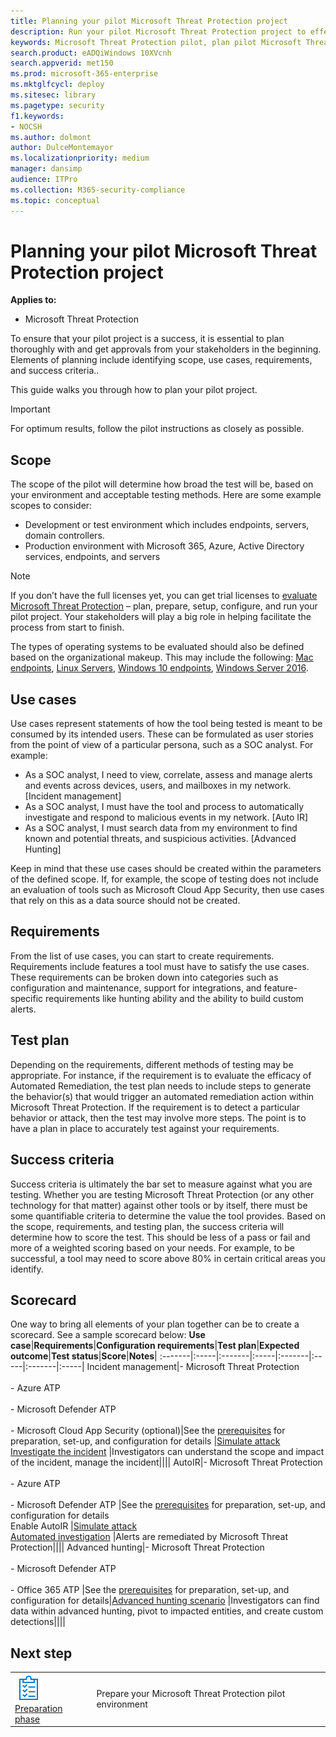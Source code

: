 ```yaml
---
title: Planning your pilot Microsoft Threat Protection project 
description: Run your pilot Microsoft Threat Protection project to effectively determine the benefit and adoption of Microsoft Threat Protection (MTP)
keywords: Microsoft Threat Protection pilot, plan pilot Microsoft Threat Protection project, evaluate Microsoft Threat Protection in production, Microsoft Threat Protection pilot project, cyber security, advanced persistent threat, enterprise security, devices, device, identity, users, data, applications, incidents, automated investigation and remediation, advanced hunting
search.product: eADQiWindows 10XVcnh
search.appverid: met150
ms.prod: microsoft-365-enterprise
ms.mktglfcycl: deploy
ms.sitesec: library
ms.pagetype: security
f1.keywords:
- NOCSH
ms.author: dolmont
author: DulceMontemayor
ms.localizationpriority: medium
manager: dansimp
audience: ITPro
ms.collection: M365-security-compliance 
ms.topic: conceptual
---
```


# Planning your pilot Microsoft Threat Protection project 

**Applies to:**
- Microsoft Threat Protection

To ensure that your pilot project is a success, it is essential to plan thoroughly with and get approvals from your stakeholders in the beginning. Elements of planning include identifying scope, use cases, requirements, and success criteria.. 

This guide walks you through how to plan your pilot project. 

>[!IMPORTANT]
>For optimum results, follow the pilot instructions as closely as possible.


## Scope

The scope of the pilot will determine how broad the test will be, based on your environment and acceptable testing methods. Here are some example scopes to consider:
- Development or test environment which includes endpoints, servers, domain controllers.
- Production environment with Microsoft 365, Azure, Active Directory services, endpoints, and servers

>[!NOTE]
>If you don’t have the full licenses yet, you can get trial licenses to [evaluate Microsoft Threat Protection](https://aka.ms/mtp-trial-lab) – plan, prepare, setup, configure, and run your pilot project. Your stakeholders will play a big role in helping facilitate the process from start to finish.

The types of operating systems to be evaluated should also be defined based on the organizational makeup. This may include the following: [Mac endpoints](https://docs.microsoft.com/en-us/windows/security/threat-protection/microsoft-defender-atp/microsoft-defender-atp-mac#system-requirements), [Linux Servers](https://docs.microsoft.com/en-us/windows/security/threat-protection/microsoft-defender-atp/microsoft-defender-atp-linux#system-requirements), [Windows 10 endpoints](https://docs.microsoft.com/en-us/windows/security/threat-protection/microsoft-defender-atp/minimum-requirements#supported-windows-versions), [Windows Server 2016](https://docs.microsoft.com/en-us/windows/security/threat-protection/microsoft-defender-atp/minimum-requirements#supported-windows-versions).

## Use cases

Use cases represent statements of how the tool being tested is meant to be consumed by its intended users. These can be formulated as user stories from the point of view of a particular persona, such as a SOC analyst. For example:
- As a SOC analyst, I need to view, correlate, assess and manage alerts and events across devices, users, and mailboxes in my network. [Incident management]
- As a SOC analyst, I must have the tool and process to automatically investigate and respond to malicious events in my network. [Auto IR]
- As a SOC analyst, I must search data from my environment to find known and potential threats, and suspicious activities. [Advanced Hunting]

Keep in mind that these use cases should be created within the parameters of the defined scope. If, for example, the scope of testing does not include an evaluation of tools such as Microsoft Cloud App Security, then use cases that rely on this as a data source should not be created.

## Requirements

From the list of use cases, you can start to create requirements. Requirements include features a tool must have to satisfy the use cases. These requirements can be broken down into categories such as configuration and maintenance, support for integrations, and feature-specific requirements like hunting ability and the ability to build custom alerts.

## Test plan

Depending on the requirements, different methods of testing may be appropriate. For instance, if the requirement is to evaluate the efficacy of Automated Remediation, the test plan needs to include steps to generate the behavior(s) that would trigger an automated remediation action within Microsoft Threat Protection. If the requirement is to detect a particular behavior or attack, then the test may involve more steps. The point is to have a plan in place to accurately test against your requirements.

## Success criteria

Success criteria is ultimately the bar set to measure against what you are testing. Whether you are testing Microsoft Threat Protection (or any other technology for that matter) against other tools or by itself, there must be some quantifiable criteria to determine the value the tool provides. Based on the scope, requirements, and testing plan, the success criteria will determine how to score the test. This should be less of a pass or fail and more of a weighted scoring based on your needs. For example, to be successful, a tool may need to score above 80% in certain critical areas you identify.

## Scorecard

One way to bring all elements of your plan together can be to create a scorecard. See a sample  scorecard below:
**Use case**|**Requirements**|**Configuration requirements**|**Test plan**|**Expected outcome**|**Test status**|**Score**|**Notes**|
:-------|:-----|:-------|:-----|:-------|:-----|:-------|:-----|
Incident management|-	Microsoft Threat Protection	</br></br>- Azure ATP </br></br>- Microsoft Defender ATP </br></br>- Microsoft Cloud App Security (optional)|See the [prerequisites](https://aka.ms/mtp-trial-lab) for preparation, set-up, and configuration for details |[Simulate attack](mtp-pilot-simulate.md) <br>[Investigate the incident](https://docs.microsoft.com/en-us/microsoft-365/security/mtp/mtp-pilot-simulate.md#investigate-an-incident) |Investigators can understand the scope and impact of the incident, manage the incident||||
AutoIR|-	Microsoft Threat Protection </br></br>- Azure ATP </br></br>- Microsoft Defender ATP |See the [prerequisites](https://aka.ms/mtp-trial-lab) for preparation, set-up, and configuration for details <br>Enable AutoIR  |[Simulate attack](mtp-pilot-simulate.md) <br>[Automated investigation](https://docs.microsoft.com/en-us/microsoft-365/security/mtp/mtp-pilot-simulate.md#automated-investigation-and-remediation) |Alerts are remediated by Microsoft Threat Protection||||
Advanced hunting|-	Microsoft Threat Protection </br></br>- Microsoft Defender ATP </br></br>- Office 365 ATP	|See the [prerequisites](https://aka.ms/mtp-trial-lab) for preparation, set-up, and configuration for details|[Advanced hunting scenario](https://docs.microsoft.com/en-us/microsoft-365/security/mtp/mtp-pilot-simulate.md#advanced-hunting-scenario) |Investigators can find data within advanced hunting, pivot to impacted entities, and create custom detections||||



## Next step
|||
|:-------|:-----|
|![Preparation phase](../../media/prepare.png) <br>[Preparation phase](prepare-mtpeval.md) | Prepare your Microsoft Threat Protection pilot environment

